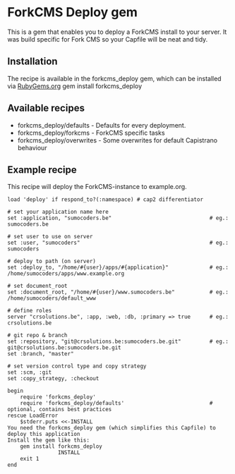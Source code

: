 # ForkCMS Deploy gem
This is a gem that enables you to deploy a ForkCMS install to your server. It was build specific for Fork CMS so your Capfile will be neat and tidy.

## Installation
The recipe is available in the forkcms_deploy gem, which can be installed via [RubyGems.org](http://rubygems.org)
	gem install forkcms_deploy

## Available recipes
* forkcms_deploy/defaults		- Defaults for every deployment.
* forkcms_deploy/forkcms		- ForkCMS specific tasks
* forkcms_deploy/overwrites		- Some overwrites for default Capistrano behaviour

## Example recipe
This recipe will deploy the ForkCMS-instance to example.org. 

	load 'deploy' if respond_to?(:namespace) # cap2 differentiator

	# set your application name here
	set :application, "sumocoders.be"								# eg.: sumocoders.be

	# set user to use on server
	set :user, "sumocoders"											# eg.: sumocoders

	# deploy to path (on server)
	set :deploy_to, "/home/#{user}/apps/#{application}"				# eg.: /home/sumocoders/apps/www.example.org

	# set document_root
	set :document_root, "/home/#{user}/www.sumocoders.be"			# eg.: /home/sumocoders/default_www
	
	# define roles
	server "crsolutions.be", :app, :web, :db, :primary => true		# eg.: crsolutions.be

	# git repo & branch
	set :repository, "git@crsolutions.be:sumocoders.be.git"			# eg.: git@crsolutions.be:sumocoders.be.git
	set :branch, "master"

	# set version control type and copy strategy
	set :scm, :git
	set :copy_strategy, :checkout

	begin
		require 'forkcms_deploy'
		require 'forkcms_deploy/defaults'							# optional, contains best practices
	rescue LoadError
		$stderr.puts <<-INSTALL
	You need the forkcms_deploy gem (which simplifies this Capfile) to deploy this application
	Install the gem like this:
		gem install forkcms_deploy
					INSTALL
		exit 1
	end